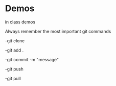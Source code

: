 # Demos
in class demos

Always remember the most important git commands

-git clone

-git add .

-git commit -m "message"

-git push

-git pull



